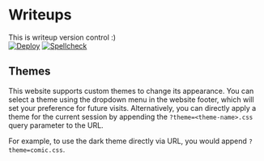 # Writeups

This is writeup version control :)  
[![Deploy](https://github.com/NDevTK/writeups/actions/workflows/deploy.yml/badge.svg)](https://github.com/NDevTK/writeups/actions/workflows/deploy.yml)
[![Spellcheck](https://github.com/NDevTK/writeups/actions/workflows/spellcheck.yml/badge.svg)](https://github.com/NDevTK/writeups/actions/workflows/spellcheck.yml)

## Themes

This website supports custom themes to change its appearance. You can select a theme using the dropdown menu in the website footer, which will set your preference for future visits. Alternatively, you can directly apply a theme for the current session by appending the `?theme=<theme-name>.css` query parameter to the URL.

For example, to use the dark theme directly via URL, you would append `?theme=comic.css`.
